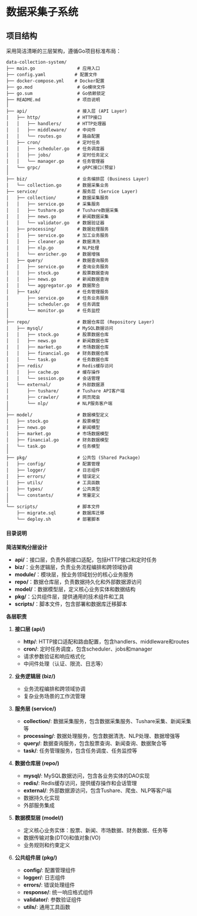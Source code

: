 # 数据采集子系统

## 项目结构

采用简洁清晰的三层架构，遵循Go项目标准布局：

```
data-collection-system/
├── main.go                # 应用入口
├── config.yaml           # 配置文件
├── docker-compose.yml    # Docker配置
├── go.mod                 # Go模块文件
├── go.sum                 # Go依赖锁定
├── README.md              # 项目说明
│
├── api/                   # 接入层 (API Layer)
│   ├── http/              # HTTP接口
│   │   ├── handlers/      # HTTP处理器
│   │   ├── middleware/    # 中间件
│   │   └── routes.go      # 路由配置
│   ├── cron/              # 定时任务
│   │   ├── scheduler.go   # 任务调度器
│   │   ├── jobs/          # 定时任务定义
│   │   └── manager.go     # 任务管理器
│   └── grpc/              # gRPC接口(预留)
│
├── biz/                   # 业务编排层 (Business Layer)
│   └── collection.go      # 数据采集业务
├── service/               # 服务层 (Service Layer)
│   ├── collection/        # 数据采集服务
│   │   ├── service.go     # 采集服务
│   │   ├── tushare.go     # Tushare数据采集
│   │   ├── news.go        # 新闻数据采集
│   │   └── validator.go   # 数据验证器
│   ├── processing/        # 数据处理服务
│   │   ├── service.go     # 加工业务服务
│   │   ├── cleaner.go     # 数据清洗
│   │   ├── nlp.go         # NLP处理
│   │   └── enricher.go    # 数据增强
│   ├── query/             # 数据查询服务
│   │   ├── service.go     # 查询业务服务
│   │   ├── stock.go       # 股票数据查询
│   │   ├── news.go        # 新闻数据查询
│   │   └── aggregator.go  # 数据聚合
│   ├── task/              # 任务管理服务
│       ├── service.go     # 任务业务服务
│       ├── scheduler.go   # 任务调度
│       └── monitor.go     # 任务监控
│
├── repo/                  # 数据仓库层 (Repository Layer)
│   ├── mysql/             # MySQL数据访问
│   │   ├── stock.go       # 股票数据仓库
│   │   ├── news.go        # 新闻数据仓库
│   │   ├── market.go      # 市场数据仓库
│   │   ├── financial.go   # 财务数据仓库
│   │   └── task.go        # 任务数据仓库
│   ├── redis/             # Redis缓存访问
│   │   ├── cache.go       # 缓存操作
│   │   └── session.go     # 会话管理
│   └── external/          # 外部数据源
│       ├── tushare/       # Tushare API客户端
│       ├── crawler/       # 网页爬虫
│       └── nlp/           # NLP服务客户端
│
├── model/                 # 数据模型定义
│   ├── stock.go           # 股票模型
│   ├── news.go            # 新闻模型
│   ├── market.go          # 市场数据模型
│   ├── financial.go       # 财务数据模型
│   └── task.go            # 任务模型
│
├── pkg/                   # 公共包 (Shared Package)
│   ├── config/            # 配置管理
│   ├── logger/            # 日志组件
│   ├── errors/            # 错误定义
│   ├── utils/             # 工具函数
│   ├── types/             # 公共类型
│   └── constants/         # 常量定义
│
└── scripts/               # 脚本文件
    ├── migrate.sql        # 数据库迁移
    └── deploy.sh          # 部署脚本
```

#### 目录说明

**简洁架构分层设计**

* **api/**：接口层，负责外部接口适配，包括HTTP接口和定时任务
* **biz/**：业务逻辑层，负责业务流程编排和跨领域协调
* **module/**：模块层，按业务领域划分的核心业务服务
* **repo/**：数据仓库层，负责数据持久化和外部数据源访问
* **model/**：数据模型层，定义核心业务实体和数据结构
* **pkg/**：公共组件层，提供通用的技术组件和工具
* **scripts/**：脚本文件，包含部署和数据库迁移脚本

**各层职责**

1. **接口层 (api/)**
   - **http/**: HTTP接口适配和路由配置，包含handlers、middleware和routes
   - **cron/**: 定时任务调度，包含scheduler、jobs和manager
   - 请求参数验证和响应格式化
   - 中间件处理（认证、限流、日志等）

2. **业务逻辑层 (biz/)**
   - 业务流程编排和跨领域协调
   - 复杂业务场景的工作流管理

3. **服务层 (service/)**
   - **collection/**: 数据采集服务，包含数据采集服务、Tushare采集、新闻采集等
   - **processing/**: 数据处理服务，包含数据清洗、NLP处理、数据增强等
   - **query/**: 数据查询服务，包含股票查询、新闻查询、数据聚合等
   - **task/**: 任务管理服务，包含任务调度、任务监控等

4. **数据仓库层 (repo/)**
   - **mysql/**: MySQL数据访问，包含各业务实体的DAO实现
   - **redis/**: Redis缓存访问，提供缓存操作和会话管理
   - **external/**: 外部数据源访问，包含Tushare、爬虫、NLP等客户端
   - 数据持久化实现
   - 外部服务集成

5. **数据模型层 (model/)**
   - 定义核心业务实体：股票、新闻、市场数据、财务数据、任务等
   - 数据传输对象(DTO)和值对象(VO)
   - 业务规则和约束定义

6. **公共组件层 (pkg/)**
   - **config/**: 配置管理组件
   - **logger/**: 日志组件
   - **errors/**: 错误处理组件
   - **response/**: 统一响应格式组件
   - **validator/**: 参数验证组件
   - **utils/**: 通用工具函数
